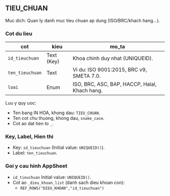 ## TIEU_CHUAN

Muc dich: Quan ly danh muc tieu chuan ap dung (ISO/BRC/khach hang...).

### Cot du lieu
| cot | kieu | mo_ta |
| --- | --- | --- |
| `id_tieuchuan` | Text (Key) | Khoa chinh duy nhat (UNIQUEID). |
| `ten_tieuchuan` | Text | Vi du: ISO 9001:2015, BRC v9, SMETA 7.0. |
| `loai` | Enum | ISO, BRC, ASC, BAP, HACCP, Halal, Khach hang. |

Luu y quy uoc:
- Ten bang IN HOA, khong dau: `TIEU_CHUAN`.
- Ten cot chu thuong, khong dau, `snake_case`.
- Cot ao dat tien to `_`.

### Key, Label, Hien thi
- Key: `id_tieuchuan` (Initial value: `UNIQUEID()`).
- Label: `ten_tieuchuan`.

### Goi y cau hinh AppSheet
- `id_tieuchuan` Initial value: `UNIQUEID()`.
- Cot ao `_dieu_khoan_list` (danh sach dieu khoan con):
  - `REF_ROWS("DIEU_KHOAN","id_tieuchuan")`

